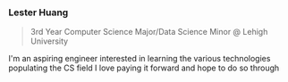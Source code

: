 ### Lester Huang
> 3rd Year Computer Science Major/Data Science Minor @ Lehigh University

I'm an aspiring engineer interested in learning the various technologies populating the CS field
I love paying it forward and hope to do so through

<!---
L23de/L23de is a ✨ special ✨ repository because its `README.md` (this file) appears on your GitHub profile.
You can click the Preview link to take a look at your changes.
--->
